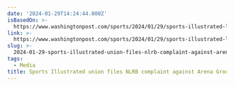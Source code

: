 ```yaml
---
date: '2024-01-29T14:24:44.000Z'
isBasedOn: >-
  https://www.washingtonpost.com/sports/2024/01/29/sports-illustrated-layoffs-nlrb-complaint/
link: >-
  https://www.washingtonpost.com/sports/2024/01/29/sports-illustrated-layoffs-nlrb-complaint/
slug: >-
  2024-01-29-sports-illustrated-union-files-nlrb-complaint-against-arena-group-the-was
tags:
  - Media
title: Sports Illustrated union files NLRB complaint against Arena Group - The Was
---
```



